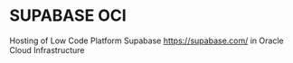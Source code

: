 # SUPABASE OCI
Hosting of Low Code Platform Supabase https://supabase.com/ in Oracle Cloud Infrastructure
